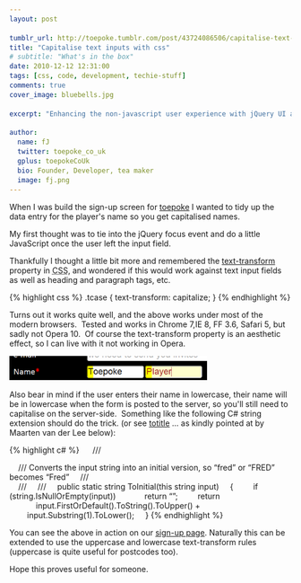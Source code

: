```yaml
---
layout: post

tumblr_url: http://toepoke.tumblr.com/post/43724086506/capitalise-text-inputs-with-css
title: "Capitalise text inputs with css"
# subtitle: "What's in the box"
date: 2010-12-12 12:31:00
tags: [css, code, development, techie-stuff]
comments: true
cover_image: bluebells.jpg

excerpt: "Enhancing the non-javascript user experience with jQuery UI and Fluqi"

author:
  name: fJ
  twitter: toepoke_co_uk
  gplus: toepokeCoUk
  bio: Founder, Developer, tea maker
  image: fj.png
---
```


When I was build the sign-up screen for [toepoke](http://toepoke.co.uk/) I wanted to tidy up the data entry for the player's name so you get capitalised names.

My first thought was to tie into the jQuery focus event and do a little JavaScript once the user left the input field.

Thankfully I thought a little bit more and remembered the [text-transform](https://developer.mozilla.org/en-US/docs/Web/CSS/text-transform) property in <abbr title="Cascading Style Sheet">CSS</abbr>, and wondered if this would work against text input fields as well as heading and paragraph tags, etc.

{% highlight css %}
.tcase {
    text-transform: capitalize;
}
{% endhighlight %}

Turns out it works quite well, and the above works under most of the modern browsers.  Tested and works in Chrome 7,IE 8, FF 3.6, Safari 5, but sadly not Opera 10.  Of course the text-transform property is an aesthetic effect, so I can live with it not working in Opera. 

<a href="/images/posts/2010/2010-12-12-capitalise-text-inputs-with-css.png">
	<img class="img-center" src="/images/posts/2010/2010-12-12-capitalise-text-inputs-with-css.png" alt="" width="70%" />
</a>	

Also bear in mind if the user enters their name in lowercase, their name will be in lowercase when the form is posted to the server, so you'll still need to capitalise on the server-side.  Something like the following C# string extension should do the trick. (or see [totitle](https://msdn.microsoft.com/en-us/library/system.globalization.textinfo.totitle) ... as kindly pointed at by Maarten van der Lee below):

{% highlight c# %}
     /// <summary>
    /// Converts the input string into an initial version, so “fred” or “FRED” becomes “Fred”
    /// </summary>
    /// <param name=”input”></param>
    /// <returns></returns>
    public static string ToInitial(this string input)
    {
        if (string.IsNullOrEmpty(input))
            return “”;
        return 
            input.FirstOrDefault().ToString().ToUpper() +
            input.Substring(1).ToLower();
    }
{% endhighlight %}

You can see the above in action on our [sign-up page](http://toepoke.co.uk/user.aspx/create). Naturally this can be extended to use the uppercase and lowercase text-transform rules (uppercase is quite useful for postcodes too).

Hope this proves useful for someone.
